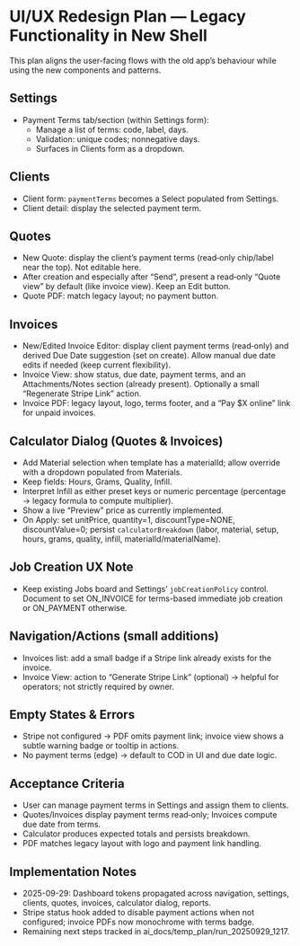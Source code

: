 # UI/UX Redesign Plan — Legacy Functionality in New Shell

This plan aligns the user-facing flows with the old app’s behaviour while using the new components and patterns.

## Settings
- Payment Terms tab/section (within Settings form):
  - Manage a list of terms: code, label, days.
  - Validation: unique codes; nonnegative days.
  - Surfaces in Clients form as a dropdown.

## Clients
- Client form: `paymentTerms` becomes a Select populated from Settings.
- Client detail: display the selected payment term.

## Quotes
- New Quote: display the client’s payment terms (read‑only chip/label near the top). Not editable here.
- After creation and especially after “Send”, present a read‑only “Quote view” by default (like invoice view). Keep an Edit button.
- Quote PDF: match legacy layout; no payment button.

## Invoices
- New/Edited Invoice Editor: display client payment terms (read‑only) and derived Due Date suggestion (set on create). Allow manual due date edits if needed (keep current flexibility).
- Invoice View: show status, due date, payment terms, and an Attachments/Notes section (already present). Optionally a small “Regenerate Stripe Link” action.
- Invoice PDF: legacy layout, logo, terms footer, and a “Pay $X online” link for unpaid invoices.

## Calculator Dialog (Quotes & Invoices)
- Add Material selection when template has a materialId; allow override with a dropdown populated from Materials.
- Keep fields: Hours, Grams, Quality, Infill.
- Interpret Infill as either preset keys or numeric percentage (percentage → legacy formula to compute multiplier).
- Show a live “Preview” price as currently implemented.
- On Apply: set unitPrice, quantity=1, discountType=NONE, discountValue=0; persist `calculatorBreakdown` (labor, material, setup, hours, grams, quality, infill, materialId/materialName).

## Job Creation UX Note
- Keep existing Jobs board and Settings’ `jobCreationPolicy` control. Document to set ON_INVOICE for terms-based immediate job creation or ON_PAYMENT otherwise.

## Navigation/Actions (small additions)
- Invoices list: add a small badge if a Stripe link already exists for the invoice.
- Invoice View: action to “Generate Stripe Link” (optional) → helpful for operators; not strictly required by owner.

## Empty States & Errors
- Stripe not configured → PDF omits payment link; invoice view shows a subtle warning badge or tooltip in actions.
- No payment terms (edge) → default to COD in UI and due date logic.

## Acceptance Criteria
- User can manage payment terms in Settings and assign them to clients.
- Quotes/Invoices display payment terms read‑only; Invoices compute due date from terms.
- Calculator produces expected totals and persists breakdown.
- PDF matches legacy layout with logo and payment link handling.


## Implementation Notes
- 2025-09-29: Dashboard tokens propagated across navigation, settings, clients, quotes, invoices, calculator dialog, reports.
- Stripe status hook added to disable payment actions when not configured; invoice PDFs now monochrome with terms badge.
- Remaining next steps tracked in ai_docs/temp_plan/run_20250929_1217.
